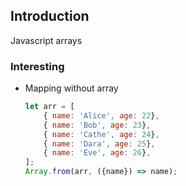 ## Introduction
Javascript arrays

### Interesting
* Mapping without array
    ```javascript
    let arr = [
        { name: 'Alice', age: 22},
        { name: 'Bob', age: 23},
        { name: 'Cathe', age: 24},
        { name: 'Dara', age: 25},
        { name: 'Eve', age: 26},
    ];
    Array.from(arr, ({name}) => name);
    ```